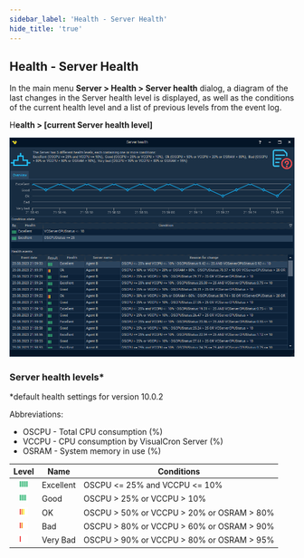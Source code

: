 ```yaml
---
sidebar_label: 'Health - Server Health'
hide_title: 'true'
---
```


## Health - Server Health

In the main menu **Server > Health > Server health** dialog, a diagram of the last changes in the Server health level is displayed, as well as the conditions of the current health level and a list of previous levels from the event log.
 
H**ealth > [current Server health level]**

![](../../../static/img/serverhealthoverview.png)

### Server health levels*

*default health settings for version 10.0.2
 
Abbreviations:
* OSCPU - Total CPU consumption (%)
* VCCPU - CPU consumption by VisualCron Server (%)
* OSRAM - System memory in use (%)

| Level | Name | Conditions |
|:-----:| ---- | ---------- |
| ![](../../../static/img/bar_516.png) | Excellent | OSCPU <= 25% and VCCPU <= 10% |
| ![](../../../static/img/bar_416.png) | Good | OSCPU > 25% or VCCPU > 10% |
| ![](../../../static/img/bar_316.png) | OK | OSCPU > 50% or VCCPU > 20% or OSRAM > 80% |
| ![](../../../static/img/bar_216.png) | Bad | OSCPU > 80% or VCCPU > 60% or OSRAM > 90% |
| ![](../../../static/img/bar_116.png) | Very Bad | OSCPU > 90% or VCCPU > 80% or OSRAM > 95% |
